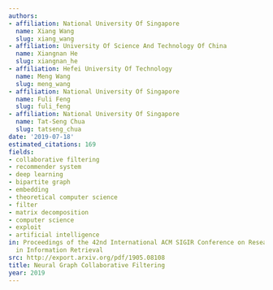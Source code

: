 ```yaml
---
authors:
- affiliation: National University Of Singapore
  name: Xiang Wang
  slug: xiang_wang
- affiliation: University Of Science And Technology Of China
  name: Xiangnan He
  slug: xiangnan_he
- affiliation: Hefei University Of Technology
  name: Meng Wang
  slug: meng_wang
- affiliation: National University Of Singapore
  name: Fuli Feng
  slug: fuli_feng
- affiliation: National University Of Singapore
  name: Tat-Seng Chua
  slug: tatseng_chua
date: '2019-07-18'
estimated_citations: 169
fields:
- collaborative filtering
- recommender system
- deep learning
- bipartite graph
- embedding
- theoretical computer science
- filter
- matrix decomposition
- computer science
- exploit
- artificial intelligence
in: Proceedings of the 42nd International ACM SIGIR Conference on Research and Development
  in Information Retrieval
src: http://export.arxiv.org/pdf/1905.08108
title: Neural Graph Collaborative Filtering
year: 2019
---
```

